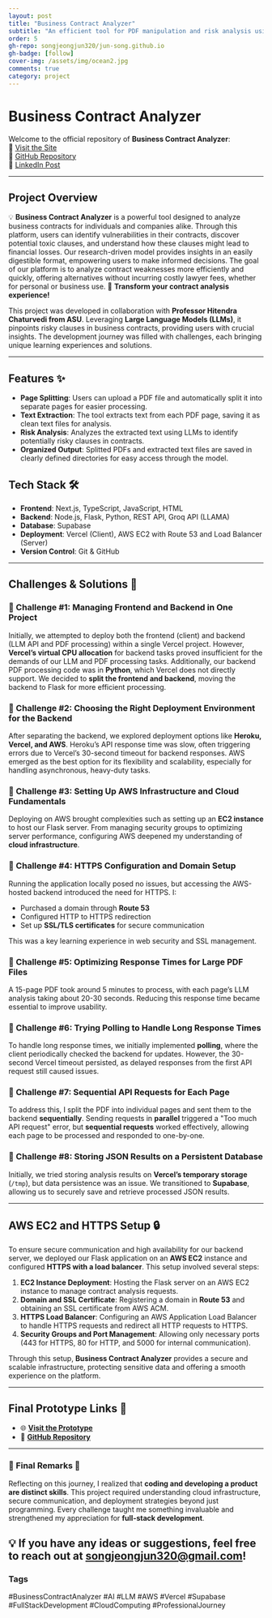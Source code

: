 ```yaml
---
layout: post
title: "Business Contract Analyzer"
subtitle: "An efficient tool for PDF manipulation and risk analysis using LLMs"
order: 5
gh-repo: songjeongjun320/jun-song.github.io
gh-badge: [follow]
cover-img: /assets/img/ocean2.jpg
comments: true
category: project
---
```


# Business Contract Analyzer

Welcome to the official repository of **Business Contract Analyzer**:  
🚀 [Visit the Site](https://bsn-contract-analyzer.vercel.app/)  
🚀 [GitHub Repository](https://github.com/songjeongjun320/business-contract-analyzer)  
🚀 [LinkedIn Post](https://www.linkedin.com/feed/update/urn:li:activity:7261619797505761280/)

---

## Project Overview

💡 **Business Contract Analyzer** is a powerful tool designed to analyze business contracts for individuals and companies alike. Through this platform, users can identify vulnerabilities in their contracts, discover potential toxic clauses, and understand how these clauses might lead to financial losses. Our research-driven model provides insights in an easily digestible format, empowering users to make informed decisions. The goal of our platform is to analyze contract weaknesses more efficiently and quickly, offering alternatives without incurring costly lawyer fees, whether for personal or business use. 🌱 **Transform your contract analysis experience!**

This project was developed in collaboration with **Professor Hitendra Chaturvedi from ASU**. Leveraging **Large Language Models (LLMs)**, it pinpoints risky clauses in business contracts, providing users with crucial insights. The development journey was filled with challenges, each bringing unique learning experiences and solutions.

---

## Features ✨

- **Page Splitting**: Users can upload a PDF file and automatically split it into separate pages for easier processing.
- **Text Extraction**: The tool extracts text from each PDF page, saving it as clean text files for analysis.
- **Risk Analysis**: Analyzes the extracted text using LLMs to identify potentially risky clauses in contracts.
- **Organized Output**: Splitted PDFs and extracted text files are saved in clearly defined directories for easy access through the model.

## Tech Stack 🛠️

- **Frontend**: Next.js, TypeScript, JavaScript, HTML
- **Backend**: Node.js, Flask, Python, REST API, Groq API (LLAMA)
- **Database**: Supabase
- **Deployment**: Vercel (Client), AWS EC2 with Route 53 and Load Balancer (Server)
- **Version Control**: Git & GitHub

---

## Challenges & Solutions 🚧

### 🚧 Challenge #1: Managing Frontend and Backend in One Project

Initially, we attempted to deploy both the frontend (client) and backend (LLM API and PDF processing) within a single Vercel project. However, **Vercel’s virtual CPU allocation** for backend tasks proved insufficient for the demands of our LLM and PDF processing tasks. Additionally, our backend PDF processing code was in **Python**, which Vercel does not directly support. We decided to **split the frontend and backend**, moving the backend to Flask for more efficient processing.

### 🚧 Challenge #2: Choosing the Right Deployment Environment for the Backend

After separating the backend, we explored deployment options like **Heroku, Vercel, and AWS**. Heroku’s API response time was slow, often triggering errors due to Vercel’s 30-second timeout for backend responses. AWS emerged as the best option for its flexibility and scalability, especially for handling asynchronous, heavy-duty tasks.

### 🚧 Challenge #3: Setting Up AWS Infrastructure and Cloud Fundamentals

Deploying on AWS brought complexities such as setting up an **EC2 instance** to host our Flask server. From managing security groups to optimizing server performance, configuring AWS deepened my understanding of **cloud infrastructure**.

### 🚧 Challenge #4: HTTPS Configuration and Domain Setup

Running the application locally posed no issues, but accessing the AWS-hosted backend introduced the need for HTTPS. I:

- Purchased a domain through **Route 53**
- Configured HTTP to HTTPS redirection
- Set up **SSL/TLS certificates** for secure communication

This was a key learning experience in web security and SSL management.

### 🚧 Challenge #5: Optimizing Response Times for Large PDF Files

A 15-page PDF took around 5 minutes to process, with each page’s LLM analysis taking about 20-30 seconds. Reducing this response time became essential to improve usability.

### 🚧 Challenge #6: Trying Polling to Handle Long Response Times

To handle long response times, we initially implemented **polling**, where the client periodically checked the backend for updates. However, the 30-second Vercel timeout persisted, as delayed responses from the first API request still caused issues.

### 🚧 Challenge #7: Sequential API Requests for Each Page

To address this, I split the PDF into individual pages and sent them to the backend **sequentially**. Sending requests in **parallel** triggered a "Too much API request" error, but **sequential requests** worked effectively, allowing each page to be processed and responded to one-by-one.

### 🚧 Challenge #8: Storing JSON Results on a Persistent Database

Initially, we tried storing analysis results on **Vercel’s temporary storage** (`/tmp`), but data persistence was an issue. We transitioned to **Supabase**, allowing us to securely save and retrieve processed JSON results.

---

## AWS EC2 and HTTPS Setup 🔒

To ensure secure communication and high availability for our backend server, we deployed our Flask application on an **AWS EC2** instance and configured **HTTPS with a load balancer**. This setup involved several steps:

1. **EC2 Instance Deployment**: Hosting the Flask server on an AWS EC2 instance to manage contract analysis requests.
2. **Domain and SSL Certificate**: Registering a domain in **Route 53** and obtaining an SSL certificate from AWS ACM.
3. **HTTPS Load Balancer**: Configuring an AWS Application Load Balancer to handle HTTPS requests and redirect all HTTP requests to HTTPS.
4. **Security Groups and Port Management**: Allowing only necessary ports (443 for HTTPS, 80 for HTTP, and 5000 for internal communication).

Through this setup, **Business Contract Analyzer** provides a secure and scalable infrastructure, protecting sensitive data and offering a smooth experience on the platform.

---

## Final Prototype Links 🚀

- 🌐 [**Visit the Prototype**](https://bsn-contract-analyzer.vercel.app/)
- 📂 [**GitHub Repository**](https://github.com/songjeongjun320/business-contract-analyzer)

---

### 🌟 Final Remarks 🌟

Reflecting on this journey, I realized that **coding and developing a product are distinct skills**. This project required understanding cloud infrastructure, secure communication, and deployment strategies beyond just programming. Every challenge taught me something invaluable and strengthened my appreciation for **full-stack development**.

## 💡 **If you have any ideas or suggestions, feel free to reach out at [songjeongjun320@gmail.com](mailto:songjeongjun320@gmail.com)!**

### Tags

#BusinessContractAnalyzer #AI #LLM #AWS #Vercel #Supabase #FullStackDevelopment #CloudComputing #ProfessionalJourney
